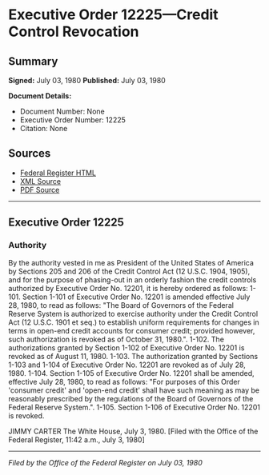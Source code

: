 # Executive Order 12225—Credit Control Revocation

## Summary

**Signed:** July 03, 1980
**Published:** July 03, 1980

**Document Details:**
- Document Number: None
- Executive Order Number: 12225
- Citation: None

## Sources
- [Federal Register HTML](https://www.presidency.ucsb.edu/documents/executive-order-12225-credit-control-revocation)
- [XML Source](None)
- [PDF Source](None)

---

## Executive Order 12225

### Authority

By the authority vested in me as President of the United States of America by Sections 205 and 206 of the Credit Control Act (12 U.S.C. 1904, 1905), and for the purpose of phasing-out in an orderly fashion the credit controls authorized by Executive Order No. 12201, it is hereby ordered as follows:
1-101. Section 1-101 of Executive Order No. 12201 is amended effective July 28, 1980, to read as follows:
"The Board of Governors of the Federal Reserve System is authorized to exercise authority under the Credit Control Act (12 U.S.C. 1901 et seq.) to establish uniform requirements for changes in terms in open-end credit accounts for consumer credit; provided however, such authorization is revoked as of October 31, 1980.".
1-102. The authorizations granted by Section 1-102 of Executive Order No. 12201 is revoked as of August 11, 1980.
1-103. The authorization granted by Sections 1-103 and 1-104 of Executive Order No. 12201 are revoked as of July 28, 1980.
1-104. Section 1-105 of Executive Order No. 12201 shall be amended, effective July 28, 1980, to read as follows:
"For purposes of this Order 'consumer credit' and 'open-end credit' shall have such meaning as may be reasonably prescribed by the regulations of the Board of Governors of the Federal Reserve System.".
1-105. Section 1-106 of Executive Order No. 12201 is revoked.

JIMMY CARTER
The White House,
July 3, 1980.
[Filed with the Office of the Federal Register, 11:42 a.m., July 3, 1980]

---

*Filed by the Office of the Federal Register on July 03, 1980*
